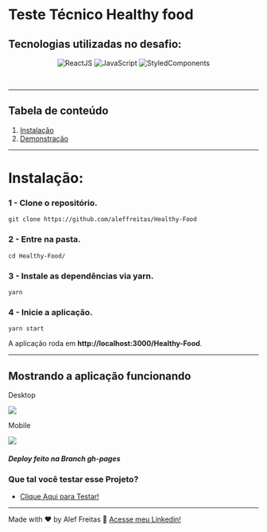 # Teste Técnico Healthy food 

## Tecnologias utilizadas no desafio:
<p align="center">
  <img alt="ReactJS" src="https://img.shields.io/badge/ReactJS-61dafb?style=for-the-badge&logo=react&logoColor=white">
  <img alt="JavaScript" src="https://img.shields.io/badge/JavaScript-F0DB4F?style=for-the-badge&logo=javascript&logoColor=white">
  <img alt="StyledComponents" src="https://img.shields.io/badge/StyledComponents-424242?style=for-the-badge&logo=styledcomponents&logoColor=pink">
  
</p>

<br>

*******
## Tabela de conteúdo 
 1. [Instalação](#installation)
 2. [Demonstração](#demonstration)

*******

<div id="installation">

# **Instalação**:

### **1 -** Clone o repositório.
```console
git clone https://github.com/aleffreitas/Healthy-Food
```

### **2 -** Entre na pasta.
```console
cd Healthy-Food/
```

### **3 -** Instale as dependências via **yarn**.
```console
yarn
```
### **4 -** Inicie a aplicação.

```console
yarn start
```
A aplicação roda em **http://localhost:3000/Healthy-Food**.

---
</div>

<div id="demonstration">

## **Mostrando a aplicação funcionando**
</div>
<p>Desktop</p>
<img src="./github/healthyfooddesktop.gif"/>

<p>Mobile</p>
<img src="./github/healthyfoodmobile.gif"/>

<h5>Deploy feito na Branch gh-pages</h5>

<h3 align="left">Que tal você testar esse Projeto?</h3>

- [Clique Aqui para Testar!](https://aleffreitas.github.io/Healthy-Food/)

---

Made with ❤️ by Alef Freitas 👋 [Acesse meu Linkedin!](https://br.linkedin.com/in/aleffreitas)

